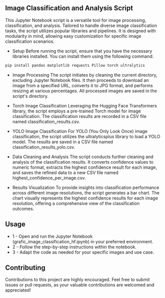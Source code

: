 
## Image Classification and Analysis Script
This Jupyter Notebook script is a versatile tool for image processing, classification, and analysis. Tailored to handle diverse image classification tasks, the script utilizes popular libraries and pipelines. It is designed with modularity in mind, allowing easy customization for specific image classification scenarios.

- Setup
Before running the script, ensure that you have the necessary libraries installed. You can install them using the following command:

```bash
pip install pandas matplotlib requests Pillow torch ultralytics
```

- Image Processing
The script initiates by cleaning the current directory, excluding Jupyter Notebook files. It then proceeds to download an image from a specified URL, converts it to JPG format, and performs resizing at various percentages. All processed images are saved in the script's directory.

- Torch Image Classification
Leveraging the Hugging Face Transformers library, the script employs a pre-trained Torch model for image classification. The classification results are recorded in a CSV file named classification_results.csv.

- YOLO Image Classification
For YOLO (You Only Look Once) image classification, the script utilizes the ultralyticsplus library to load a YOLO model. The results are saved in a CSV file named classification_results_yolo.csv.

- Data Cleaning and Analysis
The script conducts further cleaning and analysis of the classification results. It converts confidence values to numeric format, extracts the highest confidence result for each image, and saves the refined data to a new CSV file named highest_confidence_per_image.csv.

- Results Visualization
To provide insights into classification performance across different image resolutions, the script generates a bar chart. The chart visually represents the highest confidence results for each image resolution, offering a comprehensive view of the classification outcomes.

## Usage
- 1 - Open and run the Jupyter Notebook (grafic_image_classification_hf.ipynb) in your preferred environment.
- 2 - Follow the step-by-step instructions within the notebook.
- 3 - Adapt the code as needed for your specific images and use case.

## Contributing
Contributions to this project are highly encouraged. Feel free to submit issues or pull requests, as your valuable contributions are welcomed and appreciated!
